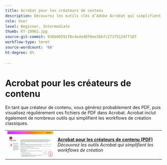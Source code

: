 ```yaml
---
title: Acrobat pour les créateurs de contenu
description: Découvrez les outils clés d’Adobe Acrobat qui simplifient les workflows de création
role: User
level: Beginner, Intermediate
thumb: KT-10962.jpg
source-git-commit: 936b00591f8c4ede40f0ee3bbfc271f5124ff107
workflow-type: tm+mt
source-wordcount: '68'
ht-degree: 0%

---
```


# Acrobat pour les créateurs de contenu

En tant que créateur de contenu, vous générez probablement des PDF, puis visualisez régulièrement ces fichiers de PDF dans Acrobat. Acrobat inclut également de nombreux outils qui simplifient les workflows de création classiques.

<table style="table-layout:auto">
<tr>
 <td>
   <a href="assets/AcrobatforContentCreators.pdf" target="_blank">
      <img alt="Acrobat pour les créateurs de contenu" src="assets/AcrobatforContentCreators_400.jpg" />
   </a>
  </td>
  <td>
   <a href="assets/AcrobatforContentCreators.pdf" target="_blank"><strong>Acrobat pour les créateurs de contenu (PDF)</strong></a>
    <em>Découvrez les outils Acrobat qui simplifient les workflows de création</em>
    <br>
  </td>
</tr>
</table>